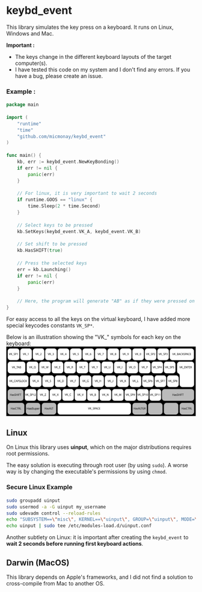 # keybd_event
This library simulates the key press on a keyboard. It runs on Linux, Windows and Mac.

**Important :** 
- The keys change in the different keyboard layouts of the target computer(s).
- I have tested this code on my system and I don't find any errors. If you have a bug, please create an issue.


### Example :
```go
package main

import (
	"runtime"
	"time"
	"github.com/micmonay/keybd_event"
)

func main() {
	kb, err := keybd_event.NewKeyBonding()
	if err != nil {
		panic(err)
	}

	// For linux, it is very important to wait 2 seconds
	if runtime.GOOS == "linux" {
		time.Sleep(2 * time.Second)
	}
	
	// Select keys to be pressed
	kb.SetKeys(keybd_event.VK_A, keybd_event.VK_B) 

	// Set shift to be pressed
	kb.HasSHIFT(true) 

	// Press the selected keys
	err = kb.Launching() 
	if err != nil {
		panic(err)
	}
	
	// Here, the program will generate "AB" as if they were pressed on the keyboard.
}
```

For easy access to all the keys on the virtual keyboard, I have added more special keycodes constants `VK_SP*`. 

Below is an illustration showing the "VK_" symbols for each key on the keyboard:
![keyboard.png](./keyboard.png)

## Linux

On Linux this library uses **uinput**, which on the major distributions requires root permissions. 

The easy solution is executing through root user (by using `sudo`). A worse way is by changing the executable's permissions by using `chmod`.

### Secure Linux Example
```bash
sudo groupadd uinput
sudo usermod -a -G uinput my_username
sudo udevadm control --reload-rules
echo "SUBSYSTEM==\"misc\", KERNEL==\"uinput\", GROUP=\"uinput\", MODE=\"0660\"" | sudo tee /etc/udev/rules.d/uinput.rules
echo uinput | sudo tee /etc/modules-load.d/uinput.conf
```

Another subtlety on Linux: it is important after creating the `keybd_event` to **wait 2 seconds before running first keyboard actions**.

## Darwin (MacOS)
This library depends on Apple's frameworks, and I did not find a solution to cross-compile from Mac to another OS.
